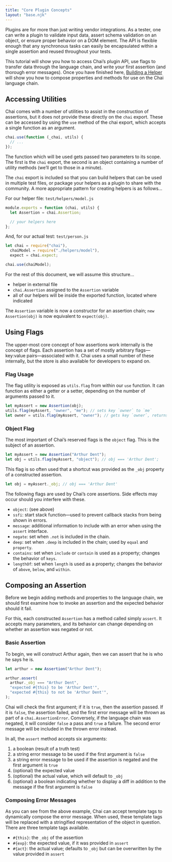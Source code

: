 ```yaml
---
title: "Core Plugin Concepts"
layout: "base.njk"
---
```


Plugins are for more than just writing vendor integrations. As a tester, one can write a plugin to validate input data, assert schema validation on an object, or ensure proper behavior on a DOM element. The API is flexible enough that any synchronous tasks can easily be encapsulated within a single assertion and reused throughout your tests.

This tutorial will show you how to access Chai’s plugin API, use flags to transfer data through the language chain, and write your first assertion (and thorough error messages). Once you have finished here, [Building a Helper](/guide/helpers/) will show you how to compose properties and methods for use on the Chai language chain.

## Accessing Utilities

Chai comes with a number of utilities to assist in the construction of assertions, but it does not provide these directly on the `chai` export. These can be accessed by using the `use` method of the chai export, which accepts a single function as an argument.

```js
chai.use(function (_chai, utils) {
  // ...
});
```

The function which will be used gets passed two parameters to its scope. The first is the `chai` export, the second is an object containing a number of utility methods (we’ll get to those in a minute).

The `chai` export is included so that you can build helpers that can be used in multiple test files, or package your helpers as a plugin to share with the community. A more appropriate pattern for creating helpers is as follows…

For our helper file: `test/helpers/model.js`

```js
module.exports = function (chai, utils) {
  let Assertion = chai.Assertion;

  // your helpers here
};
```

And, for our actual test: `test/person.js`

```js
let chai = require("chai"),
  chaiModel = require("./helpers/model"),
  expect = chai.expect;

chai.use(chaiModel);
```

For the rest of this document, we will assume this structure…

- helper in external file
- `chai.Assertion` assigned to the `Assertion` variable
- all of our helpers will be inside the exported function, located where indicated

The `Assertion` variable is now a constructor for an assertion chain; `new Assertion(obj)` is now equivalent to `expect(obj)`.

## Using Flags

The upper-most core concept of how assertions work internally is the concept of flags. Each assertion has a set of mostly arbitrary flags—key:value pairs—associated with it. Chai uses a small number of these internally, but the store is also available for developers to expand on.

### Flag Usage

The flag utility is exposed as `utils.flag` from within our `use` function. It can function as either a getter or a setter, depending on the number of arguments passed to it.

```js
let myAssert = new Assertion(obj);
utils.flag(myAssert, "owner", "me"); // sets key `owner` to `me`
let owner = utils.flag(myAssert, "owner"); // gets key `owner`, returns value
```

### Object Flag

The most important of Chai’s reserved flags is the `object` flag. This is the subject of an assertion.

```js
let myAssert = new Assertion("Arthur Dent");
let obj = utils.flag(myAssert, "object"); // obj === 'Arthur Dent';
```

This flag is so often used that a shortcut was provided as the `_obj` property of a constructed assertion.

```js
let obj = myAssert._obj; // obj === 'Arthur Dent'
```

The following flags are used by Chai’s core assertions. Side effects may occur should you interfere with these.

- `object`: (see above)
- `ssfi`: start stack function—used to prevent callback stacks from being shown in errors.
- `message`: additional information to include with an error when using the `assert` interface.
- `negate`: set when `.not` is included in the chain.
- `deep`: set when `.deep` is included in the chain; used by `equal` and `property`.
- `contains`: set when `include` or `contain` is used as a property; changes the behavior of `keys`.
- `lengthOf`: set when `length` is used as a property; changes the behavior of `above`, `below`, and `within`.

## Composing an Assertion

Before we begin adding methods and properties to the language chain, we should first examine how to invoke an assertion and the expected behavior should it fail.

For this, each constructed `Assertion` has a method called simply `assert`. It accepts many parameters, and its behavior can change depending on whether an assertion was negated or not.

### Basic Assertion

To begin, we will construct Arthur again, then we can assert that he is who he says he is.

```js
let arthur = new Assertion("Arthur Dent");

arthur.assert(
  arthur._obj === "Arthur Dent",
  "expected #{this} to be 'Arthur Dent'",
  "expected #{this} to not be 'Arthur Dent'",
);
```

Chai will check the first argument; if it is `true`, then the assertion passed. If it is `false`, the assertion failed, and the first error message will be thrown as part of a `chai.AssertionError`. Conversely, if the language chain was negated, it will consider `false` a pass and `true` a failure. The second error message will be included in the thrown error instead.

In all, the `assert` method accepts six arguments:

1. a boolean (result of a truth test)
2. a string error message to be used if the first argument is `false`
3. a string error message to be used if the assertion is negated and the first argument is `true`
4. (optional) the expected value
5. (optional) the actual value, which will default to `_obj`
6. (optional) a boolean indicating whether to display a diff in addition to the message if the first argument is `false`

### Composing Error Messages

As you can see from the above example, Chai can accept template tags to dynamically compose the error message. When used, these template tags will be replaced with a stringified representation of the object in question. There are three template tags available.

- `#{this}`: the `_obj` of the assertion
- `#{exp}`: the expected value, if it was provided in `assert`
- `#{act}`: the actual value; defaults to `_obj` but can be overwritten by the value provided in `assert`
